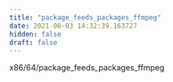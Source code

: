 ```yaml
---
title: "package_feeds_packages_ffmpeg"
date: 2021-06-03 14:32:39.163727
hidden: false
draft: false
---
```


x86/64/package_feeds_packages_ffmpeg

